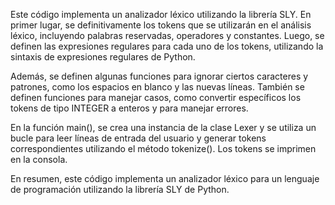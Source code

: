 Este código implementa un analizador léxico utilizando la librería SLY. En primer lugar, se definitivamente los tokens que se utilizarán en el análisis léxico, incluyendo palabras reservadas, operadores y constantes. Luego, se definen las expresiones regulares para cada uno de los tokens, utilizando la sintaxis de expresiones regulares de Python.


Además, se definen algunas funciones para ignorar ciertos caracteres y patrones, como los espacios en blanco y las nuevas líneas. También se definen funciones para manejar casos, como convertir específicos los tokens de tipo INTEGER a enteros y para manejar errores.


En la función main(), se crea una instancia de la clase Lexer y se utiliza un bucle para leer líneas de entrada del usuario y generar tokens correspondientes utilizando el método tokenize(). Los tokens se imprimen en la consola.


En resumen, este código implementa un analizador léxico para un lenguaje de programación utilizando la librería SLY de Python.